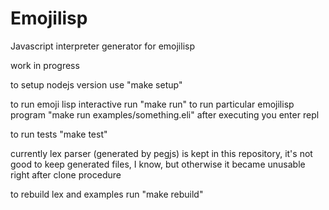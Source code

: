 Emojilisp
========

Javascript interpreter generator for emojilisp

work in progress

to setup nodejs version use "make setup"

to run emoji lisp interactive run "make run"
to run particular emojilisp program "make run examples/something.eli" after executing you enter repl

to run tests "make test"

currently lex parser (generated by pegjs) is kept in this repository, it's not good to keep generated files, I know, but otherwise it became unusable right after clone procedure

to rebuild lex and examples run "make rebuild"